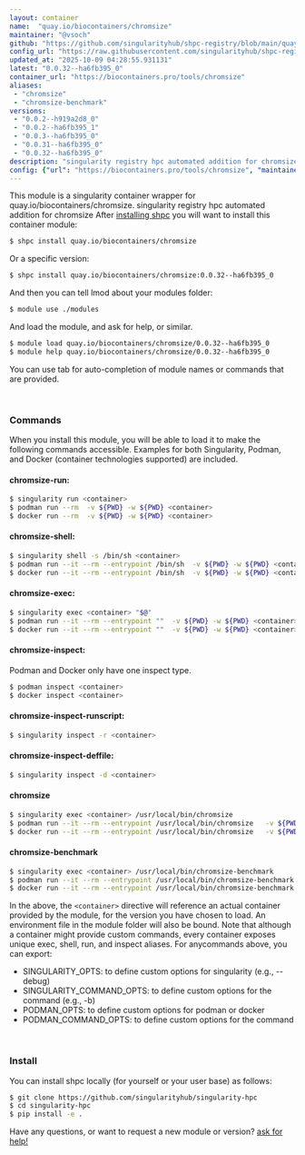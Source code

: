 ```yaml
---
layout: container
name:  "quay.io/biocontainers/chromsize"
maintainer: "@vsoch"
github: "https://github.com/singularityhub/shpc-registry/blob/main/quay.io/biocontainers/chromsize/container.yaml"
config_url: "https://raw.githubusercontent.com/singularityhub/shpc-registry/main/quay.io/biocontainers/chromsize/container.yaml"
updated_at: "2025-10-09 04:28:55.931131"
latest: "0.0.32--ha6fb395_0"
container_url: "https://biocontainers.pro/tools/chromsize"
aliases:
 - "chromsize"
 - "chromsize-benchmark"
versions:
 - "0.0.2--h919a2d8_0"
 - "0.0.2--ha6fb395_1"
 - "0.0.3--ha6fb395_0"
 - "0.0.31--ha6fb395_0"
 - "0.0.32--ha6fb395_0"
description: "singularity registry hpc automated addition for chromsize"
config: {"url": "https://biocontainers.pro/tools/chromsize", "maintainer": "@vsoch", "description": "singularity registry hpc automated addition for chromsize", "latest": {"0.0.32--ha6fb395_0": "sha256:0d603eabd788f946eb523d2d13f4ae4f7a4d535376759bf2371366919c56f70c"}, "tags": {"0.0.2--h919a2d8_0": "sha256:b48f455bd374dd3f10932b58ddf4a3892b8c8b8ef4dea8e6d6b6aae6673aa79c", "0.0.2--ha6fb395_1": "sha256:d608f1195e25f47e116479fbf3aa41bcabab3e035e86d9a012cd7988f0369d35", "0.0.3--ha6fb395_0": "sha256:9dbf344f6b4f9b7dbc2b1d8ef103d7c7199ada637697308fd3c1633c848a967f", "0.0.31--ha6fb395_0": "sha256:2f9b34c6f9330d3a521df9b29acb44c46ec48143c1d69bc7aa9a869f10aa14f3", "0.0.32--ha6fb395_0": "sha256:0d603eabd788f946eb523d2d13f4ae4f7a4d535376759bf2371366919c56f70c"}, "docker": "quay.io/biocontainers/chromsize", "aliases": {"chromsize": "/usr/local/bin/chromsize", "chromsize-benchmark": "/usr/local/bin/chromsize-benchmark"}}
---
```


This module is a singularity container wrapper for quay.io/biocontainers/chromsize.
singularity registry hpc automated addition for chromsize
After [installing shpc](#install) you will want to install this container module:


```bash
$ shpc install quay.io/biocontainers/chromsize
```

Or a specific version:

```bash
$ shpc install quay.io/biocontainers/chromsize:0.0.32--ha6fb395_0
```

And then you can tell lmod about your modules folder:

```bash
$ module use ./modules
```

And load the module, and ask for help, or similar.

```bash
$ module load quay.io/biocontainers/chromsize/0.0.32--ha6fb395_0
$ module help quay.io/biocontainers/chromsize/0.0.32--ha6fb395_0
```

You can use tab for auto-completion of module names or commands that are provided.

<br>

### Commands

When you install this module, you will be able to load it to make the following commands accessible.
Examples for both Singularity, Podman, and Docker (container technologies supported) are included.

#### chromsize-run:

```bash
$ singularity run <container>
$ podman run --rm  -v ${PWD} -w ${PWD} <container>
$ docker run --rm  -v ${PWD} -w ${PWD} <container>
```

#### chromsize-shell:

```bash
$ singularity shell -s /bin/sh <container>
$ podman run --it --rm --entrypoint /bin/sh  -v ${PWD} -w ${PWD} <container>
$ docker run --it --rm --entrypoint /bin/sh  -v ${PWD} -w ${PWD} <container>
```

#### chromsize-exec:

```bash
$ singularity exec <container> "$@"
$ podman run --it --rm --entrypoint ""  -v ${PWD} -w ${PWD} <container> "$@"
$ docker run --it --rm --entrypoint ""  -v ${PWD} -w ${PWD} <container> "$@"
```

#### chromsize-inspect:

Podman and Docker only have one inspect type.

```bash
$ podman inspect <container>
$ docker inspect <container>
```

#### chromsize-inspect-runscript:

```bash
$ singularity inspect -r <container>
```

#### chromsize-inspect-deffile:

```bash
$ singularity inspect -d <container>
```


#### chromsize

```bash
$ singularity exec <container> /usr/local/bin/chromsize
$ podman run --it --rm --entrypoint /usr/local/bin/chromsize   -v ${PWD} -w ${PWD} <container> -c " $@"
$ docker run --it --rm --entrypoint /usr/local/bin/chromsize   -v ${PWD} -w ${PWD} <container> -c " $@"
```


#### chromsize-benchmark

```bash
$ singularity exec <container> /usr/local/bin/chromsize-benchmark
$ podman run --it --rm --entrypoint /usr/local/bin/chromsize-benchmark   -v ${PWD} -w ${PWD} <container> -c " $@"
$ docker run --it --rm --entrypoint /usr/local/bin/chromsize-benchmark   -v ${PWD} -w ${PWD} <container> -c " $@"
```



In the above, the `<container>` directive will reference an actual container provided
by the module, for the version you have chosen to load. An environment file in the
module folder will also be bound. Note that although a container
might provide custom commands, every container exposes unique exec, shell, run, and
inspect aliases. For anycommands above, you can export:

 - SINGULARITY_OPTS: to define custom options for singularity (e.g., --debug)
 - SINGULARITY_COMMAND_OPTS: to define custom options for the command (e.g., -b)
 - PODMAN_OPTS: to define custom options for podman or docker
 - PODMAN_COMMAND_OPTS: to define custom options for the command

<br>

### Install

You can install shpc locally (for yourself or your user base) as follows:

```bash
$ git clone https://github.com/singularityhub/singularity-hpc
$ cd singularity-hpc
$ pip install -e .
```

Have any questions, or want to request a new module or version? [ask for help!](https://github.com/singularityhub/singularity-hpc/issues)